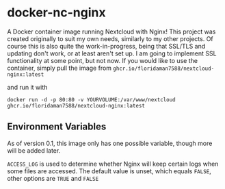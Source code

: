 # docker-nc-nginx

A Docker container image running Nextcloud with Nginx! This project was created originally to suit my own needs, similarly to my other projects. 
Of course this is also quite the work-in-progress, being that SSL/TLS and updating don't work, or at least aren't set up. I am going to implement SSL functionality at some point, but not now.
If you would like to use the container, simply pull the image from 
``ghcr.io/floridaman7588/nextcloud-nginx:latest``

and run it with 

``docker run -d -p 80:80 -v YOURVOLUME:/var/www/nextcloud ghcr.io/floridaman7588/nextcloud-nginx:latest``

## Environment Variables

As of version 0.1, this image only has one possible variable, though more will be added later.

``ACCESS_LOG`` is used to determine whether Nginx will keep certain logs when some files are accessed. The default value is unset, which equals ``FALSE``, other options are ``TRUE`` and ``FALSE``
